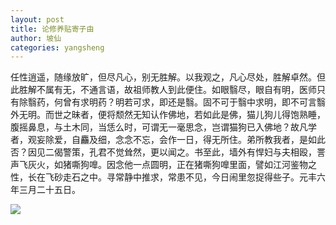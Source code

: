 ```yaml
---
layout: post
title: 论修养贴寄子由
author: 坡仙
categories: yangsheng
---
```


任性逍遥，随缘放旷，但尽凡心，别无胜解。以我观之，凡心尽处，胜解卓然。但此胜解不属有无，不通言语，故祖师教人到此便住。如眼翳尽，眼自有明，医师只有除翳药，何曾有求明药？明若可求，即还是翳。固不可于翳中求明，即不可言翳外无明。而世之昧者，便将颓然无知认作佛地，若如此是佛，猫儿狗儿得饱熟睡，腹摇鼻息，与土木同，当恁么时，可谓无一毫思念，岂谓猫狗已入佛地？故凡学者，观妄除爱，自麤及细，念念不忘，会作一日，得无所住。弟所教我者，是如此否？因见二偈警策，孔君不觉耸然，更以闻之。书至此，墙外有悍妇与夫相殴，詈声飞灰火，如猪嘶狗嘷。因念他一点圆明，正在猪嘶狗嘷里面，譬如江河鉴物之性，长在飞砂走石之中。寻常静中推求，常患不见，今日闹里忽捉得些子。元丰六年三月二十五日。

![](http://imgtu.5011.net/uploads/content/20151124/4119781448330253.jpg)
